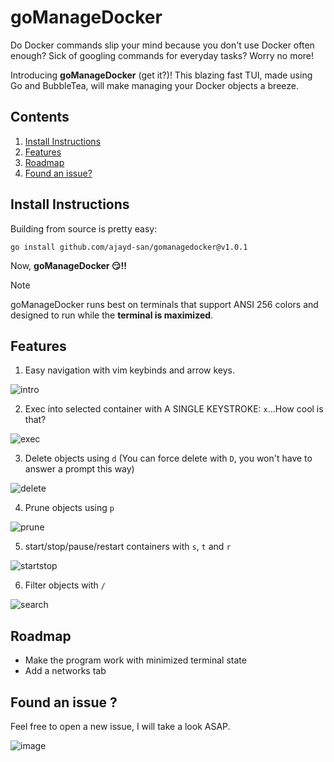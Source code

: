 # goManageDocker

Do Docker commands slip your mind because you don't use Docker often enough? Sick of googling commands for everyday tasks? Worry no more!

Introducing **goManageDocker** (get it?)! This blazing fast TUI, made using Go and BubbleTea, will make managing your Docker objects a breeze. 

## Contents
1. [Install Instructions](#install-instructions)
2. [Features](#features)
3. [Roadmap](#roadmap)
4. [Found an issue?](#found-an-issue-)

## Install Instructions

Building from source is pretty easy: 

```
go install github.com/ajayd-san/gomanagedocker@v1.0.1
```

Now, **goManageDocker 😏!!**

>[!NOTE]
>goManageDocker runs best on terminals that support ANSI 256 colors and designed to run while the **terminal is maximized**.

## Features

1. Easy navigation with vim keybinds and arrow keys.

  ![intro](https://github.com/ajayd-san/gomanagedocker/assets/54715852/00bf4e8e-44fa-417c-a8cf-7cbccd687ad6)

2. Exec into selected container with A SINGLE KEYSTROKE: `x`...How cool is that?

![exec](https://github.com/ajayd-san/gomanagedocker/assets/54715852/b168b3d7-75f5-4339-884e-573a6e6fb688)


3. Delete objects using `d` (You can force delete with `D`, you won't have to answer a prompt this way)
   
  ![delete](https://github.com/ajayd-san/gomanagedocker/assets/54715852/a4b54c6c-11ad-4ed8-9111-ffad85567188)

4. Prune objects using `p`
   
  ![prune](https://github.com/ajayd-san/gomanagedocker/assets/54715852/1ff3809d-d08e-4200-b00b-aefc7b9f2485)

5. start/stop/pause/restart containers with `s`, `t` and `r`
   
  ![startstop](https://github.com/ajayd-san/gomanagedocker/assets/54715852/3e54bc51-1d7c-4669-8f8e-18eae0ca18bf)

6. Filter objects with `/`

  ![search](https://github.com/ajayd-san/gomanagedocker/assets/54715852/513564e5-dacf-4f8a-8eca-c575dcfe6be2)


## Roadmap
- Make the program work with minimized terminal state
- Add a networks tab

## Found an issue ?

Feel free to open a new issue, I will take a look ASAP.

![image](https://github.com/ajayd-san/gomanagedocker/assets/54715852/61be1ce3-c176-4392-820d-d0e94650ef01)


